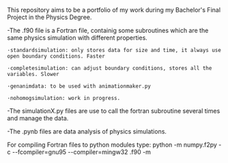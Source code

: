 This repository aims to be a portfolio of my work during my Bachelor's Final Project in the Physics Degree.

-The .f90 file is a Fortran file, containig some subroutines which are the same physics simulation with different properties.

 	·standardsimulation: only stores data for size and time, it always use open boundary conditions. Faster
   
	·completesimulation: can adjust boundary conditions, stores all the variables. Slower
  
	·genanimdata: to be used with animationmaker.py
  
  	·nohomogsimulation: work in progress.

-The simulationX.py files are use to call the fortran subroutine several times and manage the data.

-The .pynb files are data analysis of physics simulations.

For compiling Fortran files to python modules type: python -m numpy.f2py -c --fcompiler=gnu95 --compiler=mingw32 <programName>.f90 -m <moduleName>
